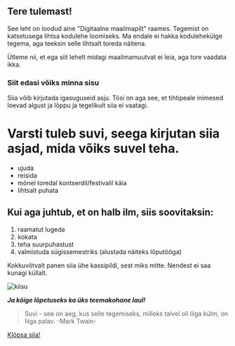 ## Tere tulemast!

See leht on loodud aine "Digitaalne maailmapilt" raames. Tegemist on katsetusega lihtsa kodulehe loomiseks. Ma endale ei hakka kodulehekülge tegema, aga teeksin selle lihtsalt toreda näitena. 

Ütleme nii, et ega siit lehelt midagi maailmamuutvat ei leia, aga tore vaadata ikka. 

### Siit edasi võiks minna sisu

Siia võib kirjutada igasuguseid asju. Tõsi on aga see, et tihtipeale inimesed loevad algust ja lõppu ja tegelikult siia ei vaatagi. 

# Varsti tuleb suvi, seega kirjutan siia asjad, mida võiks suvel teha. 
- ujuda
- reisida
- mõnel toredal kontserdil/festivalil käia
- lihtsalt puhata

## Kui aga juhtub, et on halb ilm, siis soovitaksin:
1. raamatut lugeda
2. kokata
3. teha suurpuhastust
4. valmistuda sügissemestriks (alustada näiteks lõputööga)


Kokkuvõtvalt panen siia ühe kassipildi, sest miks mitte. Nendest ei saa kunagi küllalt. 

![kiisu](https://user-images.githubusercontent.com/75254607/174497990-b9ddb880-b3e4-4ba3-ac4e-82f4e868dec3.jpeg)


***Ja kõige lõpetuseks ka üks teemakohane laul!***
> Suvi - see on aeg, kus selle tegemiseks, milleks talvel oli liiga külm, on liiga palav. 
> -Mark Twain-

[Klõpsa siia!](https://www.youtube.com/watch?v=GRhr-MuAJ_s&ab_channel=DJhekki)
